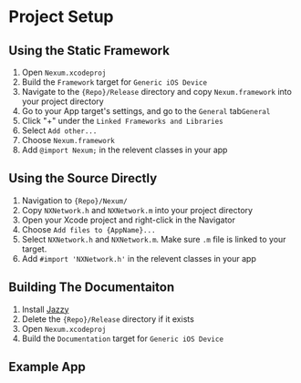 #  Project Setup

## Using the Static Framework

1. Open `Nexum.xcodeproj`
2. Build the  `Framework` target for  `Generic iOS Device`
3. Navigate to the `{Repo}/Release` directory and copy `Nexum.framework` into your project directory
4. Go to your App target's settings, and go to the `General` tab`General`
5. Click "+" under the `Linked Frameworks and Libraries`
6. Select `Add other...`
7. Choose `Nexum.framework`
8. Add `@import Nexum;` in the relevent classes in your app

## Using the Source Directly

1. Navigation to `{Repo}/Nexum/`
2. Copy `NXNetwork.h` and `NXNetwork.m` into your project directory
3. Open your Xcode project and right-click in the Navigator
4. Choose `Add files to {AppName}...`
5. Select `NXNetwork.h` and `NXNetwork.m`. Make sure `.m` file is linked to your target.
6. Add `#import 'NXNetwork.h'` in the relevent classes in your app

## Building The Documentaiton

1. Install [Jazzy](https://github.com/realm/jazzy)
2. Delete the `{Repo}/Release` directory if it exists
3. Open `Nexum.xcodeproj`
4. Build the  `Documentation` target for  `Generic iOS Device`

## Example App

